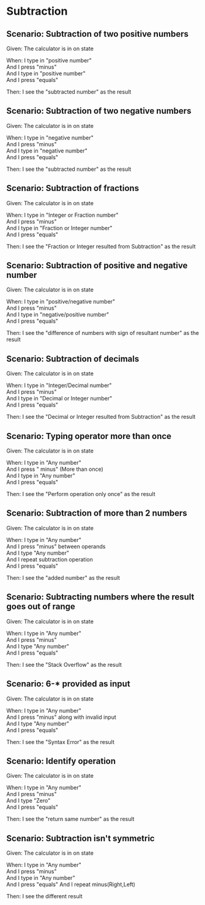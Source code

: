# Subtraction

## Scenario: Subtraction of two positive numbers

Given:  The calculator is in on state

When: I type in "positive number"  
And I press "minus"  
And I type in "positive number"  
And I press "equals"

Then: I see the "subtracted number" as the result

## Scenario: Subtraction of two negative numbers

Given:  The calculator is in on state

When: I type in "negative number"  
And I press "minus"  
And I type in "negative number"  
And I press "equals"

Then: I see the "subtracted number" as the result

## Scenario: Subtraction of fractions

Given:  The calculator is in on state

When: I type in "Integer or Fraction number"  
And I press "minus"  
And I type in "Fraction or Integer number"  
And I press "equals"

Then: I see the "Fraction or Integer resulted from Subtraction" as the result

## Scenario: Subtraction of positive and negative number

Given:  The calculator is in on state

When: I type in "positive/negative number"  
And I press "minus"  
And I type in "negative/positive number"  
And I press "equals"

Then: I see the "difference of numbers with sign of resultant number" as the result

## Scenario: Subtraction of decimals

Given:  The calculator is in on state

When: I type in "Integer/Decimal number"  
And I press "minus"  
And I type in "Decimal or Integer number"  
And I press "equals"

Then: I see the "Decimal or Integer resulted from Subtraction" as the result

## Scenario: Typing operator more than once

Given:  The calculator is in on state

When: I type in "Any number"  
And I press " minus" (More than once)  
And I type in "Any number"  
And I press "equals"

Then: I see the "Perform operation only once" as the result

## Scenario: Subtraction of more than 2 numbers

Given:  The calculator is in on state

When: I type in "Any number"  
And I press "minus" between operands  
And I type "Any number"  
And I repeat subtraction operation  
And I press "equals"

Then: I see the "added number" as the result

## Scenario: Subtracting numbers where the result goes out of range

Given:  The calculator is in on state

When: I type in "Any number"  
And I press "minus"  
And I type "Any number"  
And I press "equals"

Then: I see the "Stack Overflow" as the result

## Scenario: 6-* provided as input

Given:  The calculator is in on state

When: I type in "Any number"  
And I press "minus" along with invalid input  
And I type "Any number"  
And I press "equals"

Then: I see the "Syntax Error" as the result

## Scenario: Identify operation

Given:  The calculator is in on state

When: I type in "Any number"  
And I press "minus"  
And I type "Zero"  
And I press "equals"

Then: I see the "return same number" as the result

## Scenario: Subtraction isn't symmetric

Given:  The calculator is in on state

When: I type in "Any number"  
And I press "minus"  
And I type in "Any number"  
And I press "equals"
And I repeat minus(Right,Left)

Then: I see the different result
